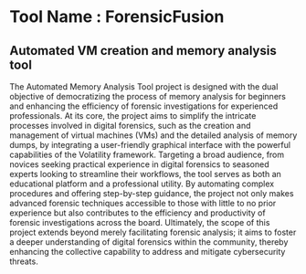 # Tool Name : ForensicFusion
## Automated VM creation and memory analysis tool


The Automated Memory Analysis Tool project is designed with the dual objective of democratizing the process of memory analysis for beginners and enhancing the efficiency of forensic investigations for experienced professionals. At its core, the project aims to simplify the intricate processes involved in digital forensics, such as the creation and management of virtual machines (VMs) and the detailed analysis of memory dumps, by integrating a user-friendly graphical interface with the powerful capabilities of the Volatility framework. Targeting a broad audience, from novices seeking practical experience in digital forensics to seasoned experts looking to streamline their workflows, the tool serves as both an educational platform and a professional utility. By automating complex procedures and offering step-by-step guidance, the project not only makes advanced forensic techniques accessible to those with little to no prior experience but also contributes to the efficiency and productivity of forensic investigations across the board. Ultimately, the scope of this project extends beyond merely facilitating forensic analysis; it aims to foster a deeper understanding of digital forensics within the community, thereby enhancing the collective capability to address and mitigate cybersecurity threats.

